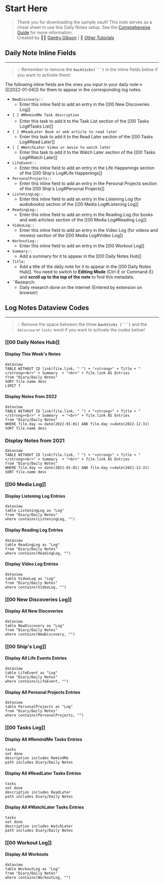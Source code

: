 # Start Here

> Thank you for downloading the sample vault! This note serves as a cheat sheet to use this Daily Notes setup. See the [Comprehensive Guide](https://thebuccaneersbounty.wordpress.com/2022/01/05/how-i-use-the-daily-notes-plugin-a-comprehensive-guide/) for more information.  <br>
> Created by 🏴‍☠️ [Gentry Gibson](https://thebuccaneersbounty.wordpress.com/about/) |  📝  [Other Tutorials](https://thebuccaneersbounty.wordpress.com/tutorials/)


## Daily Note Inline Fields
---

> 💡 Remember to remove the **`backticks(```)`** in the inline fields below if you want to activate them!

The following inline fields are the ones you input in your daily note->([[2022-01-04]]) for them to appear in the corresponding log notes.

- ``NewDiscovery::`` 
	- Enter this inline field to add an entry in the [[00 New Discoveries Log]]
- ``[ ] #❗RemindMe Task description``
	- Enter this task to add it to the Task List section of the [[00 Tasks Log#Tasks List]]
- ``[ ] #ReadLater Book or web article to read later ``
	- Enter this task to add it to the Read Later section of the [[00 Tasks Log#Read Later]]
- ``[ ] #WatchLater Video or movie to watch later``
	- Enter this task to add it to the Watch Later section of the [[00 Tasks Log#Watch Later]]
- ``LifeEvent::`` 
	- Enter this inline field to add an entry in the Life Happenings section of the [[00 Ship's Log#Life Happenings]]
- ``PersonalProjects::``
	- Enter this inline field to add an entry in the Personal Projects section of the [[00 Ship's Log#Personal Projects]]
- ``ListeningLog::``
	- Enter this inline field to add an entry in the Listening Log (for audiobooks) section of the [[00 Media Log#Listening Log]]
- ``ReadingLog::``
	- Enter this inline field to add an entry in the Reading Log (for books and web articles) section of the [[00 Media Log#Reading Log]]
- ``VideoLog::``
	- Enter this inline field to add an entry in the Video Log (for videos and movies) section of the [[00 Media Log#Video Log]]
- ``WorkoutLog::``
	- Enter this inline field to add an entry in the [[00 Workout Log]]
- ``Summary::``
	- Add a summary for it to appear in the [[00 Daily Notes Hub]]
- ``Title:`` 
	- Add a title of the daily note for it to appear in the [[00 Daily Notes Hub]]. You need to switch to **Editing Mode** (Ctrl-E or Command-E) and **scroll up to the top of the note** to find this metadata.
- ``Research:
	- Daily research done on the internet (Entered by extension on browser)
## Log Notes Dataview Codes
---
> 💡 Remove the space between the three **`backticks (```)`** and the `dataview` or `tasks` word if you want to activate the codes below!

### [[00 Daily Notes Hub]]
#### Display This Week's Notes
```
dataview
TABLE WITHOUT ID link(file.link, " ") + "<strong>" + Title + "</strong><br>" + Summary  + "<br>" + file.link AS Entries
from "Diary/Daily Notes"
SORT file.name desc
LIMIT 7
```

#### Display Notes from 2022
```
dataview
TABLE WITHOUT ID link(file.link, " ") + "<strong>" + Title + "</strong><br>" + Summary  + "<br>" + file.link AS Entries
from "Diary/Daily Notes"
WHERE file.day >= date(2022-01-01) AND file.day <=date(2022-12-31)
SORT file.name desc
```

### Display Notes from 2021
```
dataview
TABLE WITHOUT ID link(file.link, " ") + "<strong>" + Title + "</strong><br>" + Summary  + "<br>" + file.link AS Entries
from "Diary/Daily Notes"
WHERE file.day >= date(2021-01-01) AND file.day <=date(2021-12-31)
SORT file.name desc
```

### [[00 Media Log]]

#### Display Listening Log Entries
```
dataview
table ListeningLog as "Log"
from "Diary/Daily Notes"
where contains(ListeningLog, "")
```

#### Display Reading Log Entries
```
dataview
table ReadingLog as "Log"
from "Diary/Daily Notes"
where contains(ReadingLog, "")
```

#### Display Video Log Entries
```
dataview
table VideoLog as "Log"
from "Diary/Daily Notes"
where contains(VideoLog, "")
```

### [[00 New Discoveries Log]]

#### Display All New Discoveries
```
dataview
table NewDiscovery as "Log"
from "Diary/Daily Notes"
where contains(NewDiscovery, "")
```

### [[00 Ship's Log]]

#### Display All Life Events Entries
```
dataview
table LifeEvent as "Log"
from "Diary/Daily Notes"
where contains(LifeEvent, "")
```

#### Display All Personal Projects Entries
```
dataview
table PersonalProjects as "Log"
from "Diary/Daily Notes"
where contains(PersonalProjects, "")
```

### [[00 Tasks Log]]
#### Display All #RemindMe Tasks Entries
```
tasks
not done
description includes RemindMe
path includes Diary/Daily Notes
```

#### Display All #ReadLater Tasks Entries
```
tasks
not done
description includes ReadLater
path includes Diary/Daily Notes
```

#### Display All #WatchLater Tasks Entries
```
tasks
not done
description includes WatchLater
path includes Diary/Daily Notes
```

### [[00 Workout Log]]
#### Display All Workouts
```
dataview
table WorkoutLog as "Log"
from "Diary/Daily Notes"
where contains(WorkoutLog, "")
```